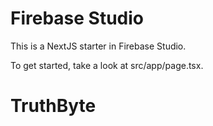 # Firebase Studio

This is a NextJS starter in Firebase Studio.

To get started, take a look at src/app/page.tsx.
# TruthByte
